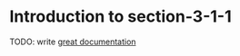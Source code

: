 # Introduction to section-3-1-1

TODO: write [great documentation](http://jacobian.org/writing/what-to-write/)
